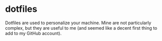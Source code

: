# dotfiles

Dotfiles are used to personalize your machine. Mine are not particularly complex,
but they are useful to me (and seemed like a decent first thing to add to my GitHub 
account).
